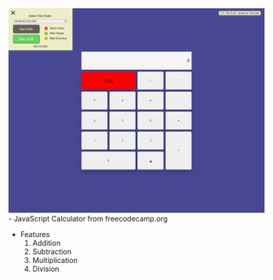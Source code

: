 <img src="image/desktop.PNG">
- JavaScript Calculator from freecodecamp.org

- Features
    1. Addition
    2. Subtraction
    3. Multiplication
    4. Division

